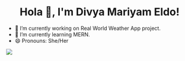 

<h1 align="center"> Hola 👋, I'm Divya Mariyam Eldo!</h1>


<!--
**Divya-mariyam/Divya-mariyam** is a ✨ _special_ ✨ repository because its `README.md` (this file) appears on your GitHub profile.

Here are some ideas to get you started:
-->
- 🔭 I’m currently working on Real World Weather App project.
- 🌱 I’m currently learning MERN.
- 😄 Pronouns: She/Her






<img src="https://github-readme-stats.vercel.app/api?username=Divya-mariyam&&show_icons=true&title_color=ffffff&icon_color=bb2acf&text_color=daf7dc&bg_color=191919">



